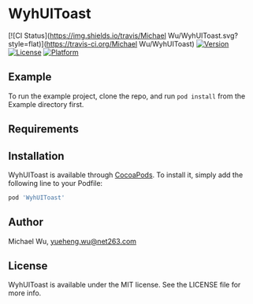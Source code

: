# WyhUIToast

[![CI Status](https://img.shields.io/travis/Michael Wu/WyhUIToast.svg?style=flat)](https://travis-ci.org/Michael Wu/WyhUIToast)
[![Version](https://img.shields.io/cocoapods/v/WyhUIToast.svg?style=flat)](https://cocoapods.org/pods/WyhUIToast)
[![License](https://img.shields.io/cocoapods/l/WyhUIToast.svg?style=flat)](https://cocoapods.org/pods/WyhUIToast)
[![Platform](https://img.shields.io/cocoapods/p/WyhUIToast.svg?style=flat)](https://cocoapods.org/pods/WyhUIToast)

## Example

To run the example project, clone the repo, and run `pod install` from the Example directory first.

## Requirements

## Installation

WyhUIToast is available through [CocoaPods](https://cocoapods.org). To install
it, simply add the following line to your Podfile:

```ruby
pod 'WyhUIToast'
```

## Author

Michael Wu, yueheng.wu@net263.com

## License

WyhUIToast is available under the MIT license. See the LICENSE file for more info.
